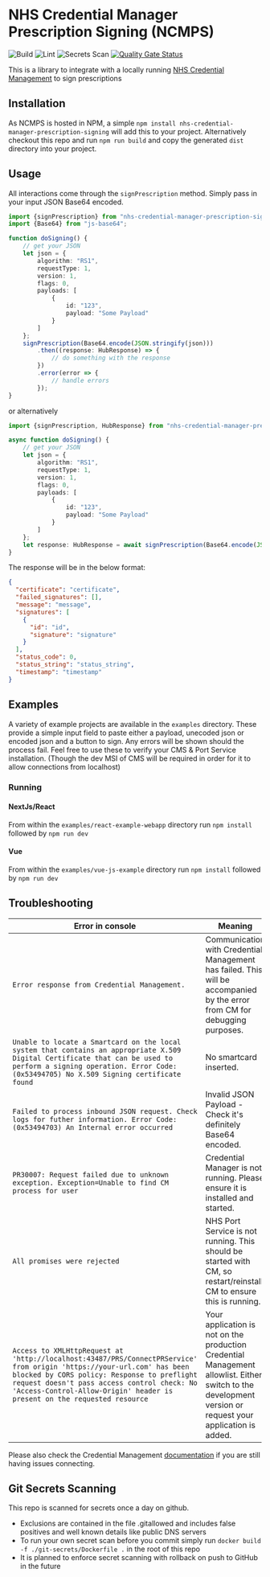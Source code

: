 # NHS Credential Manager Prescription Signing (NCMPS)

![Build](https://github.com/NHSDigital/nhs-credential-manager-prescription-signing/actions/workflows/test-on-push.yml/badge.svg)
![Lint](https://github.com/NHSDigital/nhs-credential-manager-prescription-signing/actions/workflows/linting.yml/badge.svg)
![Secrets Scan](https://github.com/NHSDigital/nhs-credential-manager-prescription-signing/actions/workflows/scan-secrets-on-push.yml/badge.svg)
[![Quality Gate Status](https://sonarcloud.io/api/project_badges/measure?project=NHSDigital_nhs-credential-manager-prescription-signing&metric=alert_status)](https://sonarcloud.io/summary/new_code?id=NHSDigital_nhs-credential-manager-prescription-signing)

This is a library to integrate with a locally
running [NHS Credential Management](https://digital.nhs.uk/services/care-identity-service/applications-and-services/technical-services/credential-management)
to sign prescriptions

## Installation

As NCMPS is hosted in NPM, a simple `npm install nhs-credential-manager-prescription-signing` will add this to your
project.
Alternatively checkout this repo and run `npm run build` and copy the generated `dist` directory into your project.

## Usage

All interactions come through the `signPrescription` method. Simply pass in your input JSON Base64 encoded.

```typescript
import {signPrescription} from "nhs-credential-manager-prescription-signing";
import {Base64} from "js-base64";

function doSigning() {
    // get your JSON
    let json = {
        algorithm: "RS1",
        requestType: 1,
        version: 1,
        flags: 0,
        payloads: [
            {
                id: "123",
                payload: "Some Payload"
            }
        ]
    };
    signPrescription(Base64.encode(JSON.stringify(json)))
        .then((response: HubResponse) => {
            // do something with the response
        })
        .error(error => {
            // handle errors
        });
}
```

or alternatively

```typescript
import {signPrescription, HubResponse} from "nhs-credential-manager-prescription-signing";

async function doSigning() {
    // get your JSON
    let json = {
        algorithm: "RS1",
        requestType: 1,
        version: 1,
        flags: 0,
        payloads: [
            {
                id: "123",
                payload: "Some Payload"
            }
        ]
    };
    let response: HubResponse = await signPrescription(Base64.encode(JSON.stringify(json)));
}
```

The response will be in the below format:

```json
{
  "certificate": "certificate",
  "failed_signatures": [],
  "message": "message",
  "signatures": [
    {
      "id": "id",
      "signature": "signature"
    }
  ],
  "status_code": 0,
  "status_string": "status_string",
  "timestamp": "timestamp"
}
```

## Examples

A variety of example projects are available in the `examples` directory. These provide a simple input field to paste
either a payload, unecoded json or encoded json and a button to sign. Any errors will be shown should the process fail.
Feel free to use these to verify your CMS & Port Service installation. (Though the dev MSI of CMS will be required in
order for it to allow connections from localhost)

### Running

#### NextJs/React

From within the `examples/react-example-webapp` directory run `npm install` followed by `npm run dev`

#### Vue

From within the `examples/vue-js-example` directory run `npm install` followed by `npm run dev`

## Troubleshooting

| Error in console                                                                                                                                                                                                                                                                              | Meaning                                                                                                                                                   |
|-----------------------------------------------------------------------------------------------------------------------------------------------------------------------------------------------------------------------------------------------------------------------------------------------|-----------------------------------------------------------------------------------------------------------------------------------------------------------|
| `Error response from Credential Management.`                                                                                                                                                                                                                                                  | Communication with Credential Management has failed. This will be accompanied by the error from CM for debugging purposes.                                |
| `Unable to locate a Smartcard on the local system that contains an appropriate X.509 Digital Certificate that can be used to perform a signing operation. Error Code: (0x53494705) No X.509 Signing certificate found`                                                                        | No smartcard inserted.                                                                                                                                    |
| `Failed to process inbound JSON request. Check logs for futher information. Error Code: (0x53494703) An Internal error occurred`                                                                                                                                                              | Invalid JSON Payload - Check it's definitely Base64 encoded.                                                                                              |
| `PR30007: Request failed due to unknown exception. Exception=Unable to find CM process for user`                                                                                                                                                                                              | Credential Manager is not running. Please ensure it is installed and started.                                                                             |
| `All promises were rejected`                                                                                                                                                                                                                                                                  | NHS Port Service is not running. This should be started with CM, so restart/reinstall CM to ensure this is running.                                       |
| `Access to XMLHttpRequest at 'http://localhost:43487/PRS/ConnectPRService' from origin 'https://your-url.com' has been blocked by CORS policy: Response to preflight request doesn't pass access control check: No 'Access-Control-Allow-Origin' header is present on the requested resource` | Your application is not on the production Credential Management allowlist. Either switch to the development version or request your application is added. |

Please also check the Credential
Management [documentation](https://digital.nhs.uk/services/care-identity-service/applications-and-services/technical-services/credential-management)
if you are still having issues connecting.

## Git Secrets Scanning

This repo is scanned for secrets once a day on github.

* Exclusions are contained in the file .gitallowed and includes false positives and well known details like public DNS
  servers
* To run your own secret scan before you commit simply run ```docker build -f ./git-secrets/Dockerfile .``` in the root
  of this repo
* It is planned to enforce secret scanning with rollback on push to GitHub in the future